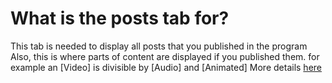 # What is the posts tab for?

This tab is needed to display all posts that you published in the program
Also, this is where parts of content are displayed if you published them.
for example an [Video]  is divisible by [Audio] and [Animated]
More details [here](https://github.com/libarty/ine_base/en/How_it_is_supposed_to_work/Post/Format)

